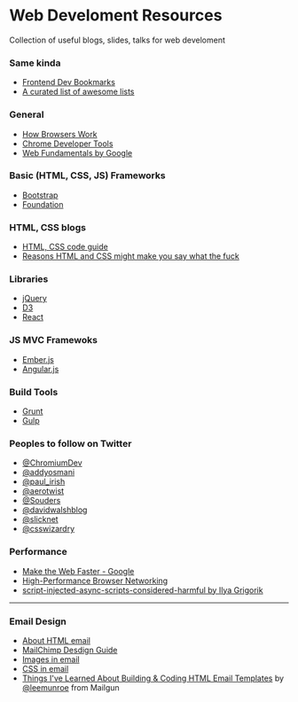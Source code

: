 Web Develoment Resources
========================

Collection of useful blogs, slides, talks for web develoment

### Same kinda

- [Frontend Dev Bookmarks](https://github.com/dypsilon/frontend-dev-bookmarks)
- [A curated list of awesome lists](https://github.com/sindresorhus/awesome)

### General

- [How Browsers Work](http://www.html5rocks.com/en/tutorials/internals/howbrowserswork)
- [Chrome Developer Tools](https://developers.google.com/chrome-developer-tools/)
- [Web Fundamentals by Google](https://developers.google.com/web/fundamentals/)

### Basic (HTML, CSS, JS) Frameworks

- [Bootstrap](http://getbootstrap.com)
- [Foundation](http://foundation.zurb.com)

### HTML, CSS blogs

- [HTML, CSS code guide](http://mdo.github.io/code-guide/)
- [Reasons HTML and CSS might make you say what the fuck](http://mdo.github.io/wtf-html-css/)

### Libraries

- [jQuery](http://jquery.com/)
- [D3](http://d3js.org/)
- [React](http://facebook.github.io/react/)

### JS MVC Framewoks

- [Ember.js](http://emberjs.com/)
- [Angular.js](http://angularjs.org/)

### Build Tools

- [Grunt](http://gruntjs.com/)
- [Gulp](http://gulpjs.com/)

### Peoples to follow on Twitter

- [@ChromiumDev](https://twitter.com/ChromiumDev)
- [@addyosmani](https://twitter.com/addyosmani)
- [@paul_irish](https://twitter.com/paul_irish)
- [@aerotwist](https://twitter.com/aerotwist)
- [@Souders](https://twitter.com/Souders)
- [@davidwalshblog](https://twitter.com/davidwalshblog)
- [@slicknet](https://twitter.com/slicknet)
- [@csswizardry](https://twitter.com/csswizardry)

### Performance

- [Make the Web Faster - Google](https://developers.google.com/speed/)
- [High-Performance Browser Networking](http://chimera.labs.oreilly.com/books/1230000000545/index.html)
- [script-injected-async-scripts-considered-harmful by Ilya Grigorik](https://www.igvita.com/2014/05/20/script-injected-async-scripts-considered-harmful/)

---

### Email Design

- [About HTML email](http://kb.mailchimp.com/campaigns/ways-to-build/how-to-code-html-emails)
- [MailChimp Desdign Guide](http://mailchimp.com/resources/email-design-guide/)
- [Images in email](http://kb.mailchimp.com/campaigns/image-videos-files/image-requirements-for-templates)
- [CSS in email](http://kb.mailchimp.com/campaigns/ways-to-build/using-css-in-campaigns)
- [Things I've Learned About Building & Coding HTML Email Templates](http://www.leemunroe.com/building-html-email/) by [@leemunroe](https://twitter.com/leemunroe) from Mailgun
